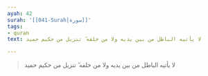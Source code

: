 ```yaml
---
ayah: 42
surah: '[[041-Surah|سورة]]'
tags:
- quran
text: لا يأتيه الباطل من بين يديه ولا من خلفه ۖ تنزيل من حكيم حميد

---
```

> لا يأتيه الباطل من بين يديه ولا من خلفه ۖ تنزيل من حكيم حميد
